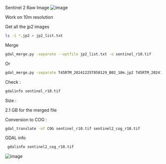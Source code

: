 Sentinel 2 Raw Image 
![image](https://github.com/user-attachments/assets/a8d724d5-8cf9-423b-bde9-5b45ce517b0d)

Work on 10m resolution 

Get all the jp2 images 

```bash
ls -1 *.jp2 > jp2_list.txt
```

Merge

```bash
gdal_merge.py -separate --optfile jp2_list.txt -o sentinel_r10.tif 
```

Or

```bash
gdal_merge.py -separate T45RTM_20241225T050129_B02_10m.jp2 T45RTM_20241225T050129_B03_10m.jp2 T45RTM_20241225T050129_B04_10m.jp2 T45RTM_20241225T050129_B08_10m.jp2 -o sentinel210m.tif -a_nodata 0
```


Check : 
```bash
gdalinfo sentinel_r10.tif
```

Size : 

2.1 GB for the merged file 

Conversion to COG : 

```bash
gdal_translate -of COG sentinel_r10.tif sentinel2_cog_r10.tif
```

GDAL info

```bash
 gdalinfo sentinel2_cog_r10.tif
```
![image](https://github.com/user-attachments/assets/35b30344-5ac1-4cf1-9f8e-b083acc829f2)


